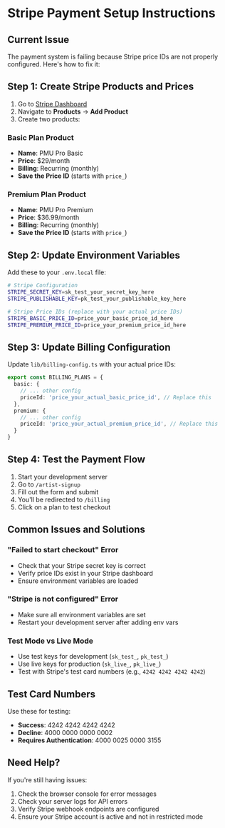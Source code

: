 # Stripe Payment Setup Instructions

## Current Issue
The payment system is failing because Stripe price IDs are not properly configured. Here's how to fix it:

## Step 1: Create Stripe Products and Prices

1. Go to [Stripe Dashboard](https://dashboard.stripe.com/)
2. Navigate to **Products** → **Add Product**
3. Create two products:

### Basic Plan Product
- **Name**: PMU Pro Basic
- **Price**: $29/month
- **Billing**: Recurring (monthly)
- **Save the Price ID** (starts with `price_`)

### Premium Plan Product  
- **Name**: PMU Pro Premium
- **Price**: $36.99/month
- **Billing**: Recurring (monthly)
- **Save the Price ID** (starts with `price_`)

## Step 2: Update Environment Variables

Add these to your `.env.local` file:

```bash
# Stripe Configuration
STRIPE_SECRET_KEY=sk_test_your_secret_key_here
STRIPE_PUBLISHABLE_KEY=pk_test_your_publishable_key_here

# Stripe Price IDs (replace with your actual price IDs)
STRIPE_BASIC_PRICE_ID=price_your_basic_price_id_here
STRIPE_PREMIUM_PRICE_ID=price_your_premium_price_id_here
```

## Step 3: Update Billing Configuration

Update `lib/billing-config.ts` with your actual price IDs:

```typescript
export const BILLING_PLANS = {
  basic: {
    // ... other config
    priceId: 'price_your_actual_basic_price_id', // Replace this
  },
  premium: {
    // ... other config  
    priceId: 'price_your_actual_premium_price_id', // Replace this
  }
}
```

## Step 4: Test the Payment Flow

1. Start your development server
2. Go to `/artist-signup`
3. Fill out the form and submit
4. You'll be redirected to `/billing`
5. Click on a plan to test checkout

## Common Issues and Solutions

### "Failed to start checkout" Error
- Check that your Stripe secret key is correct
- Verify price IDs exist in your Stripe dashboard
- Ensure environment variables are loaded

### "Stripe is not configured" Error  
- Make sure all environment variables are set
- Restart your development server after adding env vars

### Test Mode vs Live Mode
- Use test keys for development (`sk_test_`, `pk_test_`)
- Use live keys for production (`sk_live_`, `pk_live_`)
- Test with Stripe's test card numbers (e.g., `4242 4242 4242 4242`)

## Test Card Numbers

Use these for testing:
- **Success**: 4242 4242 4242 4242
- **Decline**: 4000 0000 0000 0002
- **Requires Authentication**: 4000 0025 0000 3155

## Need Help?

If you're still having issues:
1. Check the browser console for error messages
2. Check your server logs for API errors
3. Verify Stripe webhook endpoints are configured
4. Ensure your Stripe account is active and not in restricted mode
